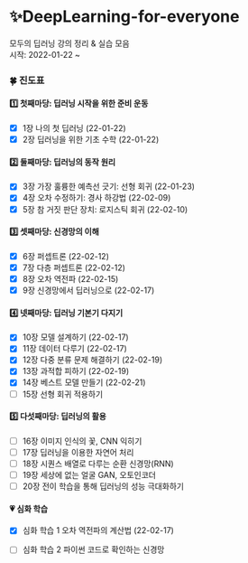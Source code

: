 # ✨DeepLearning-for-everyone

모두의 딥러닝 강의 정리 & 실습 모음   
시작: 2022-01-22 ~

### 🍀 진도표
#### 1️⃣ 첫째마당: 딥러닝 시작을 위한 준비 운동
- [x] 1장 나의 첫 딥러닝 (22-01-22)  
- [x] 2장 딥러닝을 위한 기초 수학 (22-01-22)  

#### 2️⃣ 둘째마당: 딥러닝의 동작 원리
- [x] 3장 가장 훌륭한 예측선 긋기: 선형 회귀 (22-01-23)
- [x] 4장 오차 수정하기: 경사 하강법 (22-02-09)
- [x] 5장 참 거짓 판단 장치: 로지스틱 회귀 (22-02-10)

#### 3️⃣ 셋째마당: 신경망의 이해
- [x] 6장 퍼셉트론 (22-02-12)
- [x] 7장 다층 퍼셉트론 (22-02-12)
- [x] 8장 오차 역전파 (22-02-15)
- [x] 9장 신경망에서 딥러닝으로 (22-02-17)

#### 4️⃣ 넷째마당: 딥러닝 기본기 다지기
- [x] 10장 모델 설계하기 (22-02-17)
- [x] 11장 데이터 다루기 (22-02-17)
- [x] 12장 다중 분류 문제 해결하기 (22-02-19)
- [x] 13장 과적합 피하기 (22-02-19)
- [x] 14장 베스트 모델 만들기 (22-02-21)
- [ ] 15장 선형 회귀 적용하기

#### 5️⃣ 다섯째마당: 딥러닝의 활용
- [ ] 16장 이미지 인식의 꽃, CNN 익히기
- [ ] 17장 딥러닝을 이용한 자연어 처리
- [ ] 18장 시퀀스 배열로 다루는 순환 신경망(RNN)
- [ ] 19장 세상에 없는 얼굴 GAN, 오토인코더
- [ ] 20장 전이 학습을 통해 딥러닝의 성능 극대화하기

#### 💗 심화 학습
- [x] 심화 학습 1 오차 역전파의 계산법 (22-02-17)
- [ ] 심화 학습 2 파이썬 코드로 확인하는 신경망



